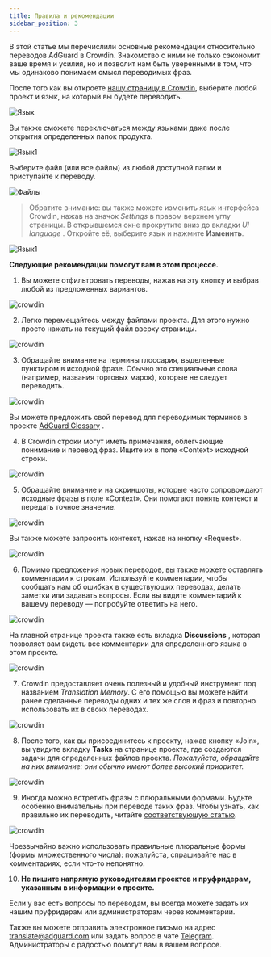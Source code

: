 ```yaml
---
title: Правила и рекомендации
sidebar_position: 3
---
```


В этой статье мы перечислили основные рекомендации относительно переводов AdGuard в Crowdin. Знакомство с ними не только сэкономит ваше время и усилия, но и позволит нам быть уверенными в том, что мы одинаково понимаем смысл переводимых фраз.

После того как вы откроете [нашу страницу в Crowdin](https://crowdin.com/profile/adguard/), выберите любой проект и язык, на который вы будете переводить.

![Язык](https://cdn.adguard.com/content/Kb/ad_blocker/miscellaneous/adguard_translations/language.png)

Вы также сможете переключаться между языками даже после открытия определенных папок продукта.

![Язык1](https://cdn.adguard.com/content/Kb/ad_blocker/miscellaneous/adguard_translations/language1.png)

Выберите файл (или все файлы) из любой доступной папки и приступайте к переводу.

![Файлы](https://cdn.adguard.com/content/Kb/ad_blocker/miscellaneous/adguard_translations/files.png)
> Обратите внимание: вы также можете изменить язык интерфейса Crowdin, нажав на значок *Settings* в правом верхнем углу страницы. В открывшемся окне прокрутите вниз до вкладки *UI language* . Откройте её, выберите язык и нажмите **Изменить**.

![Язык1](https://cdn.adguard.com/content/Kb/ad_blocker/miscellaneous/adguard_translations/settings_en.png)

**Следующие рекомендации помогут вам в этом процессе.**

1. Вы можете отфильтровать переводы, нажав на эту кнопку и выбрав любой из предложенных вариантов.

![crowdin](https://cdn.adguard.com/public/Adguard/kb/en/ag-translations/filter.png)

2. Легко перемещайтесь между файлами проекта. Для этого нужно просто нажать на текущий файл вверху страницы.

![crowdin](https://cdn.adguard.com/content/Kb/ad_blocker/miscellaneous/adguard_translations/filter_file.png)

3. Обращайте внимание на термины глоссария, выделенные пунктиром в исходной фразе. Обычно это специальные слова (например, названия торговых марок), которые не следует переводить.

![crowdin](https://cdn.adguard.com/public/Adguard/kb/en/ag-translations/terms.png)

Вы можете предложить свой перевод для переводимых терминов в проекте [AdGuard Glossary](https://crowdin.com/project/adguard-glossary) .

4. В Crowdin строки могут иметь примечания, облегчающие понимание и перевод фраз. Ищите их в поле «Сontext» исходной строки.

![crowdin](https://cdn.adguard.com/public/Adguard/kb/en/ag-translations/context-note.png)

5. Обращайте внимание и на скриншоты, которые часто сопровождают исходные фразы в поле «Context». Они помогают понять контекст и передать точное значение.

![crowdin](https://cdn.adguard.com/public/Adguard/kb/en/ag-translations/screenshot.png)

Вы также можете запросить контекст, нажав на кнопку «Request».

![crowdin](https://cdn.adguard.com/public/Adguard/kb/en/ag-translations/request.png)

6. Помимо предложения новых переводов, вы также можете оставлять комментарии к строкам. Используйте комментарии, чтобы сообщать нам об ошибках в существующих переводах, делать заметки или задавать вопросы. Если вы видите комментарий к вашему переводу — попробуйте ответить на него.

![crowdin](https://cdn.adguard.com/public/Adguard/kb/en/ag-translations/comments.png)

На главной странице проекта также есть вкладка **Discussions** , которая позволяет вам видеть все комментарии для определенного языка в этом проекте.

![crowdin](https://cdn.adguard.com/public/Adguard/kb/en/ag-translations/discussions.png)

7. Crowdin предоставляет очень полезный и удобный инструмент под названием _Translation Memory_. С его помощью вы можете найти ранее сделанные переводы одних и тех же слов и фраз и повторно использовать их в своих переводах.

![crowdin](https://cdn.adguard.com/public/Adguard/kb/en/ag-translations/tm.png)

8. После того, как вы присоединитесь к проекту, нажав кнопку «Join», вы увидите вкладку **Tasks** на странице проекта, где создаются задачи для определенных файлов проекта. _Пожалуйста, обращайте на них внимание: они обычно имеют более высокий приоритет._

![crowdin](https://cdn.adguard.com/public/Adguard/kb/en/ag-translations/tasks.png)

9. Иногда можно встретить фразы с плюральными формами. Будьте особенно внимательны при переводе таких фраз. Чтобы узнать, как правильно их переводить, читайте [соответствующую статью](https://kb.adguard.com/en/miscellaneous/plurals).

![crowdin](https://cdn.adguard.com/public/Adguard/kb/en/ag-translations/plurals.png)

Чрезвычайно важно использовать правильные плюральные формы (формы множественного числа): пожалуйста, спрашивайте нас в комментариях, если что-то непонятно.

10. **Не пишите напрямую руководителям проектов и пруфридерам, указанным в информации о проекте.**

Если у вас есть вопросы по переводам, вы всегда можете задать их нашим пруфридерам или администраторам через комментарии.

Также вы можете отправить электронное письмо на адрес [translate@adguard.com](mailto:translate@adguard.com) или задать вопрос в чате [Telegram](https://t.me/joinchat/UVYTLcHbr8JmOGIy). Администраторы с радостью помогут вам в вашем вопросе.
